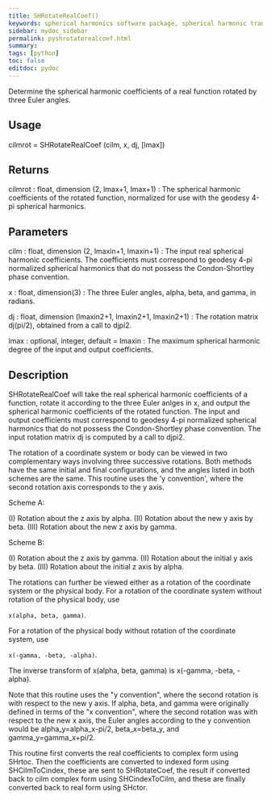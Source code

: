 ```yaml
---
title: SHRotateRealCoef()
keywords: spherical harmonics software package, spherical harmonic transform, legendre functions, multitaper spectral analysis, Python, gravity, magnetic field
sidebar: mydoc_sidebar
permalink: pyshrotaterealcoef.html
summary:
tags: [python]
toc: false
editdoc: pydoc
---
```


Determine the spherical harmonic coefficients of a real function rotated by three Euler angles.

## Usage

cilmrot = SHRotateRealCoef (cilm, x, dj, [lmax])

## Returns

cilmrot : float, dimension (2, lmax+1, lmax+1)
:   The spherical harmonic coefficients of the rotated function, normalized for use with the geodesy 4-pi spherical harmonics.

## Parameters

cilm : float, dimension (2, lmaxin+1, lmaxin+1)
:   The input real spherical harmonic coefficients. The coefficients must correspond to geodesy 4-pi normalized spherical harmonics that do not possess the Condon-Shortley phase convention.

x : float, dimension(3)
:   The three Euler angles, alpha, beta, and gamma, in radians.

dj : float, dimension (lmaxin2+1, lmaxin2+1, lmaxin2+1)
:   The rotation matrix dj(pi/2), obtained from a call to djpi2.

lmax : optional, integer, default = lmaxin
:   The maximum spherical harmonic degree of the input and output coefficients.

## Description

SHRotateRealCoef will take the real spherical harmonic coefficients of a function, rotate it according to the three Euler anlges in x, and output the spherical harmonic coefficients of the rotated function. The input and output coefficients must correspond to geodesy 4-pi normalized spherical harmonics that do not possess the Condon-Shortley phase convention. The input rotation matrix dj is computed by a call to djpi2.

The rotation of a coordinate system or body can be viewed in two complementary ways involving three successive rotations. Both methods have the same initial and final configurations, and the angles listed in both schemes are the same. This routine uses the 'y convention', where the second rotation axis corresponds to the y axis.

Scheme A:

(I) Rotation about the z axis by alpha.
(II) Rotation about the new y axis by beta.
(III) Rotation about the new z axis by gamma.

Scheme B:

(I) Rotation about the z axis by gamma.
(II) Rotation about the initial y axis by beta.
(III) Rotation about the initial z axis by alpha.

The rotations can further be viewed either as a rotation of the coordinate system or the physical body. For a rotation of the coordinate system without rotation of the physical body, use

`x(alpha, beta, gamma)`.

For a rotation of the physical body without rotation of the coordinate system, use 

`x(-gamma, -beta, -alpha)`.

The inverse transform of x(alpha, beta, gamma) is x(-gamma, -beta, -alpha).

Note that this routine uses the "y convention", where the second rotation is with respect to the new y axis. If alpha, beta, and gamma were originally defined in terms of the "x convention", where the second rotation was with respect to the new x axis, the Euler angles according to the y convention would be alpha_y=alpha_x-pi/2, beta_x=beta_y, and gamma_y=gamma_x+pi/2.

This routine first converts the real coefficients to complex form using SHrtoc. Then the coefficients are converted to indexed form using SHCilmToCindex, these are sent to SHRotateCoef, the result if converted back to cilm complex form using SHCindexToCilm, and these are finally converted back to real form using SHctor.
